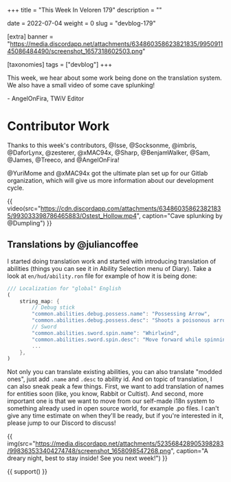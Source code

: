 +++
title = "This Week In Veloren 179"
description = ""

date = 2022-07-04
weight = 0
slug = "devblog-179"

[extra]
banner = "https://media.discordapp.net/attachments/634860358623821835/995091145086484490/screenshot_1657318602503.png"

[taxonomies]
tags = ["devblog"]
+++

This week, we hear about some work being done on the translation system. We also
have a small video of some cave splunking!

\- AngelOnFira, TWiV Editor

# Contributor Work

Thanks to this week's contributors, @Isse, @Socksonme, @imbris, @DaforLynx,
@zesterer, @xMAC94x, @Sharp, @BenjamWalker, @Sam, @James, @Treeco, and
@AngelOnFira!

@YuriMome and @xMAC94x got the ultimate plan set up for our Gitlab organization,
which will give us more information about our development cycle.

{{
    video(src="https://cdn.discordapp.com/attachments/634860358623821835/993033398786465883/Ostest_Hollow.mp4",
    caption="Cave splunking by @Dumpling")
}}

## Translations by @juliancoffee

I started doing translation work and started with introducing translation of
abilities (things you can see it in Ability Selection menu of Diary). Take a
look at `en/hud/ability.ron` file for example of how it is being done:

```rust
/// Localization for "global" English
(
    string_map: {
        // Debug stick
        "common.abilities.debug.possess.name": "Possessing Arrow",
        "common.abilities.debug.possess.desc": "Shoots a poisonous arrow. Lets you control your target.",
        // Sword
        "common.abilities.sword.spin.name": "Whirlwind",
        "common.abilities.sword.spin.desc": "Move forward while spinning with your sword.",
        ...
    },
)
```

Not only
you can translate existing abilities, you can also translate "modded ones", just
add `.name` and `.desc` to ability id. And on topic of translation, I can also sneak
peak a few things. First, we want to add translation of names for entities
soon (like, you know, Rabbit or Cultist). And second, more important one is that
we want to move from our self-made i18n system to something already used in open
source world, for example .po files. I can't give any time estimate on when
they'll be ready, but if you're
interested in it, please jump to our Discord to discuss!

{{
    img(src="https://media.discordapp.net/attachments/523568428905398283/998363533404274748/screenshot_1658098547268.png",
    caption="A dreary night, best to stay inside! See you next week!")
}}

{{ support() }}
